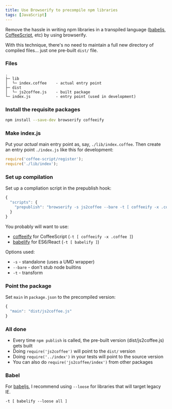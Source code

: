 ```yaml
---
title: Use Browserify to precompile npm libraries
tags: [JavaScript]
---
```


Remove the hassle in writing npm libraries in a transpiled language ([babeljs], [CoffeeScript], etc) by using browserify.

With this technique, there's no need to maintain a full new directory of compiled files... just one pre-built `dist/` file.

### Files

```
.
├─ lib
│  └─ index.coffee    - actual entry point
├─ dist
│  └─ js2coffee.js    - built package
└─ index.js           - entry point (used in development)
```

### Install the requisite packages

```sh
npm install --save-dev browserify coffeeify
```

### Make index.js
Put your *actual* main entry point as, say, `./lib/index.coffee`. Then create an entry point `./index.js` like this for development:

```js
require('coffee-script/register');
require('./lib/index');
```

### Set up compilation
Set up a compliation script in the prepublish hook:

```js
{
  "scripts": {
    "prepublish": "browserify -s js2coffee --bare -t [ coffeeify -x .coffee ] ./js2coffee.coffee > dist/js2coffee.js"
  }
}
```

You probably will want to use:

* [coffeeify](https://github.com/jnordberg/coffeeify) for CoffeeScript (`-t [ coffeeify -x .coffee ]`)
* [babelify](https://github.com/babel/babelify) for ES6/React (`-t [ babelify ]`)

Options used:

* `-s` - standalone (uses a UMD wrapper)
* `--bare` - don't stub node builtins
* `-t` - transform

### Point the package
Set `main` in `package.json` to the precompiled version:

```js
{
  "main": "dist/js2coffee.js"
}
```

### All done

* Every time `npm publish` is called, the pre-built version (dist/js2coffee.js) gets built
* Doing `require('js2coffee')` will point to the `dist/` version
* Doing `require('../index')` in your tests will point to the source version
* You can also do `require('js2coffee/index')` from other packages

### Babel

For [babeljs], I recommend using `--loose` for libraries that will target legacy IE.

```
-t [ babelify --loose all ]
```

[babeljs]: http://babeljs.io/
[CoffeeScript]: http://coffeescript.org/
[browserify]: https://github.com/substack/node-browserify
